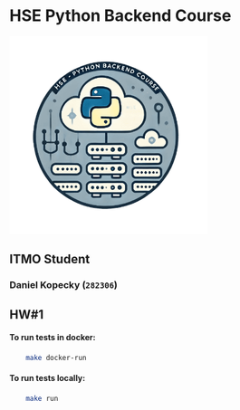 # HSE Python Backend Course
<img src="images/python-course-logo.png" alt="Python Course Logo" width=350>

## ITMO Student
### Daniel Kopecky (`282306`)

## HW#1
#### To run tests in docker:
```bash
    make docker-run
```

#### To run tests locally:
```bash
    make run
```